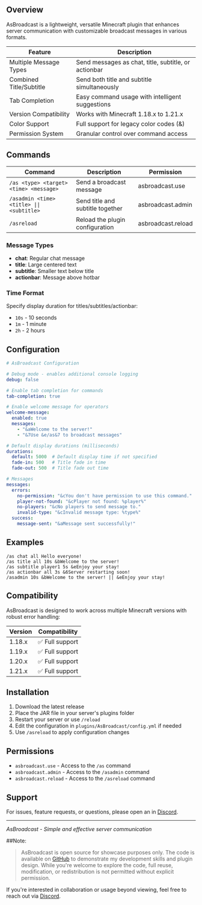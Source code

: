 
## Overview

AsBroadcast is a lightweight, versatile Minecraft plugin that enhances server communication with customizable broadcast messages in various formats.

| Feature | Description |
|---------|-------------|
| Multiple Message Types | Send messages as chat, title, subtitle, or actionbar |
| Combined Title/Subtitle | Send both title and subtitle simultaneously |
| Tab Completion | Easy command usage with intelligent suggestions |
| Version Compatibility | Works with Minecraft 1.18.x to 1.21.x |
| Color Support | Full support for legacy color codes (&) |
| Permission System | Granular control over command access |

## Commands

| Command | Description | Permission |
|---------|-------------|------------|
| `/as <type> <target> <time> <message>` | Send a broadcast message | asbroadcast.use |
| `/asadmin <time> <title> \|\| <subtitle>` | Send title and subtitle together | asbroadcast.admin |
| `/asreload` | Reload the plugin configuration | asbroadcast.reload |

### Message Types
- **chat**: Regular chat message
- **title**: Large centered text
- **subtitle**: Smaller text below title
- **actionbar**: Message above hotbar

### Time Format
Specify display duration for titles/subtitles/actionbar:
- `10s` - 10 seconds
- `1m` - 1 minute
- `2h` - 2 hours

## Configuration

```yaml
# AsBroadcast Configuration

# Debug mode - enables additional console logging
debug: false

# Enable tab completion for commands
tab-completion: true

# Enable welcome message for operators
welcome-message:
  enabled: true
  messages:
    - "&aWelcome to the server!"
    - "&7Use &e/as&7 to broadcast messages"

# Default display durations (milliseconds)
durations:
  default: 5000  # Default display time if not specified
  fade-in: 500   # Title fade in time
  fade-out: 500  # Title fade out time

# Messages
messages:
  errors:
    no-permission: "&cYou don't have permission to use this command."
    player-not-found: "&cPlayer not found: %player%"
    no-players: "&cNo players to send message to."
    invalid-type: "&cInvalid message type: %type%"
  success:
    message-sent: "&aMessage sent successfully!"
```

## Examples

```
/as chat all Hello everyone!
/as title all 10s &bWelcome to the server!
/as subtitle player1 5s &eEnjoy your stay!
/as actionbar all 3s &6Server restarting soon!
/asadmin 10s &bWelcome to the server! || &eEnjoy your stay!
```

## Compatibility

AsBroadcast is designed to work across multiple Minecraft versions with robust error handling:

| Version | Compatibility |
|---------|--------------|
| 1.18.x | ✅ Full support |
| 1.19.x | ✅ Full support |
| 1.20.x | ✅ Full support |
| 1.21.x | ✅ Full support |

## Installation

1. Download the latest release
2. Place the JAR file in your server's plugins folder
3. Restart your server or use `/reload`
4. Edit the configuration in `plugins/AsBroadcast/config.yml` if needed
5. Use `/asreload` to apply configuration changes

## Permissions

- `asbroadcast.use` - Access to the `/as` command
- `asbroadcast.admin` - Access to the `/asadmin` command
- `asbroadcast.reload` - Access to the `/asreload` command

## Support

For issues, feature requests, or questions, please open an in [Discord](https://discord.gg/6NXA8BWGbh).

---

*AsBroadcast - Simple and effective server communication*

##Note:
> AsBroadcast is open source for showcase purposes only. The code is available on [GitHub](https://github.com/infie03/AsBroadcast) to demonstrate my development skills and plugin design. While you're welcome to explore the code, full reuse, modification, or redistribution is not permitted without explicit permission.

If you're interested in collaboration or usage beyond viewing, feel free to reach out via [Discord](https://discord.gg/6NXA8BWGbh).
